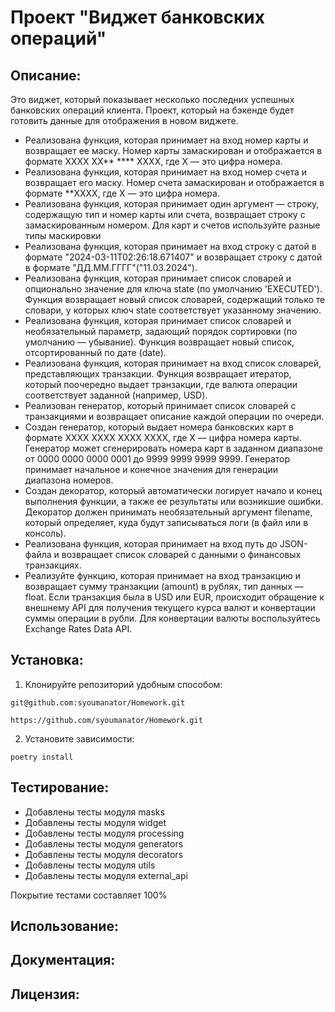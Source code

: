 # Проект "Виджет банковских операций"

## Описание:

Это виджет, который показывает несколько последних успешных банковских операций клиента.  Проект, 
который на бэкенде будет готовить данные для отображения в новом виджете.

* Реализована функция, которая принимает на вход номер карты и возвращает ее маску.
    Номер карты замаскирован и отображается в формате
    XXXX XX** **** XXXX, где X — это цифра номера.
* Реализована функция, которая принимает на вход номер счета и возвращает его маску.
    Номер счета замаскирован и отображается в формате **XXXX,
     где X — это цифра номера.
* Реализована функция, которая принимает один аргумент — строку, содержащую тип и номер карты или счета,
    возвращает строку с замаскированным номером.
    Для карт и счетов используйте разные типы маскировки
* Реализована функция, которая принимает на вход строку с датой в формате 
    "2024-03-11T02:26:18.671407" и возвращает строку с датой в формате "ДД.ММ.ГГГГ"("11.03.2024").
* Реализована функция, которая принимает список словарей
    и опционально значение для ключа state (по умолчанию 'EXECUTED').
    Функция возвращает новый список словарей, содержащий только те словари,
    у которых ключ state соответствует указанному значению.
* Реализована функция, которая принимает список словарей и необязательный параметр,
    задающий порядок сортировки (по умолчанию — убывание).
    Функция возвращает новый список, отсортированный по дате (date).
* Реализована функция, которая принимает на вход список словарей, представляющих транзакции.
    Функция возвращает итератор, который поочередно выдает транзакции, 
    где валюта операции соответствует заданной (например, USD).
* Реализован генератор, который принимает список словарей с транзакциями 
    и возвращает описание каждой операции по очереди.
* Создан генератор, который выдает номера банковских карт в формате XXXX XXXX XXXX XXXX,
    где X — цифра номера карты. Генератор может сгенерировать номера карт
    в заданном диапазоне от 0000 0000 0000 0001 до 9999 9999 9999 9999.
    Генератор принимает начальное и конечное значения для генерации диапазона номеров.
* Создан декоратор, который автоматически логирует начало и конец выполнения функции,
    а также ее результаты или возникшие ошибки. Декоратор должен принимать необязательный аргумент 
    filename, который определяет, куда будут записываться логи (в файл или в консоль).
* Реализована функция, которая принимает на вход путь до JSON-файла и возвращает список словарей 
    с данными о финансовых транзакциях.
* Реализуйте функцию, которая принимает на вход транзакцию и возвращает сумму транзакции (amount) в рублях,
    тип данных — float. Если транзакция была в USD или EUR, происходит обращение к внешнему API 
    для получения текущего курса валют и конвертации суммы операции в рубли.
    Для конвертации валюты воспользуйтесь Exchange Rates Data API.
## Установка:

1. Клонируйте репозиторий удобным способом:
```
git@github.com:syoumanator/Homework.git
```
```
https://github.com/syoumanator/Homework.git
```

2. Установите зависимости:
```
poetry install
```
## Тестирование:
* Добавлены тесты модуля masks
* Добавлены тесты модуля widget
* Добавлены тесты модуля processing
* Добавлены тесты модуля generators
* Добавлены тесты модуля decorators
* Добавлены тесты модуля utils
* Добавлены тесты модуля external_api

Покрытие тестами составляет 100%


## Использование:


## Документация:


## Лицензия:
